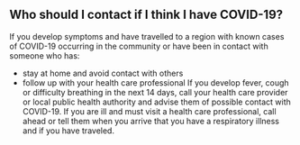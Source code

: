## Who should I contact if I think I have COVID-19?

If you develop symptoms and have travelled to a region with known cases of COVID-19
occurring in the community or have been in contact with someone who has:
- stay at home and avoid contact with others
- follow up with your health care professional
If you develop fever, cough or difficulty breathing in the next 14 days, call your health
care provider or local public health authority and advise them of possible contact with
COVID-19.
If you are ill and must visit a health care professional, call ahead or tell them when you
arrive that you have a respiratory illness and if you have traveled.